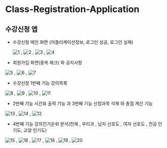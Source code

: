 # Class-Registration-Application

## 수강신청 앱

* 수강신청 메인 화면 (어플리케이션정보, 로그인 성공, 로그인 실패)

  ![1](https://user-images.githubusercontent.com/34269126/134213131-39f0a6ff-44f2-4699-8157-73cbceb31f54.PNG)
, ![2](https://user-images.githubusercontent.com/34269126/134212986-9512767e-3d73-4c78-85a5-a7048a8eaf74.PNG)
, ![3](https://user-images.githubusercontent.com/34269126/134213185-4692d3f5-4231-4bcb-976f-11cad3ee7032.PNG)
, ![4](https://user-images.githubusercontent.com/34269126/134213254-774f1c25-9fd9-46a8-b7f4-fc8ecca33eda.PNG)


* 회원가입 화면(중복 체크) 와 공지사항 

![5](https://user-images.githubusercontent.com/34269126/134213393-d1fdd04b-9ae5-42f3-b3cc-f07f2faa94ca.PNG)
, ![6](https://user-images.githubusercontent.com/34269126/134213401-ad94881d-fea4-4a74-bca6-cf6f1b8f8310.PNG)
, ![7](https://user-images.githubusercontent.com/34269126/134213406-b6a9b793-4c84-4d84-98d5-03f2c0848bc3.PNG)

* 수강신청 1번째 기능 강의목록 

![8](https://user-images.githubusercontent.com/34269126/134213519-ff213b11-685f-4ef6-940a-d3770c207d9b.PNG)
, ![9](https://user-images.githubusercontent.com/34269126/134213522-40b6a98e-f6f9-4670-9b82-8c7a18164296.PNG)
, ![10](https://user-images.githubusercontent.com/34269126/134213528-9d115fbc-cc9c-4052-a969-cdef8687ee98.PNG)
, ![11](https://user-images.githubusercontent.com/34269126/134213530-f5c35bc8-b91d-4563-8978-768699f1b282.PNG)

* 2번째 기능 시간표 출력 기능  과  3번째 기능 신청과목  삭제 와  총점 계산 기능

![13](https://user-images.githubusercontent.com/34269126/134213575-dd5f1660-3948-47cc-93f7-cf3a900df679.PNG)
, ![14](https://user-images.githubusercontent.com/34269126/134213580-8cb5b8e6-59b6-456e-a176-898368015cac.PNG)
, ![12](https://user-images.githubusercontent.com/34269126/134213583-86e05744-443a-40ba-9cca-9df35c60cb2e.PNG)

* 4번째 기능 강의인기순위 분석(전체 , 우리과 , 남자 선호도 , 여자 선호도 , 전공 인기도, 교양 인기도)

![15](https://user-images.githubusercontent.com/34269126/134213690-c64cb367-cb5c-4714-bfcd-574d78999f66.PNG)
, ![16](https://user-images.githubusercontent.com/34269126/134213693-e48ed0b0-cf7a-4fcc-8f08-2ee7f2cc517f.PNG)
, ![17](https://user-images.githubusercontent.com/34269126/134213694-f02fc13a-3eba-454b-8f83-e8e2571fbad5.PNG)
, ![18](https://user-images.githubusercontent.com/34269126/134213696-aee2b92a-eacc-4c07-82e8-454077a1de6e.PNG)
, ![19](https://user-images.githubusercontent.com/34269126/134213697-7759a024-383f-4e39-b501-9b2ef2a60567.PNG)
, ![20](https://user-images.githubusercontent.com/34269126/134213700-661661b7-8db9-4c31-a38f-38545944d8a9.PNG)


